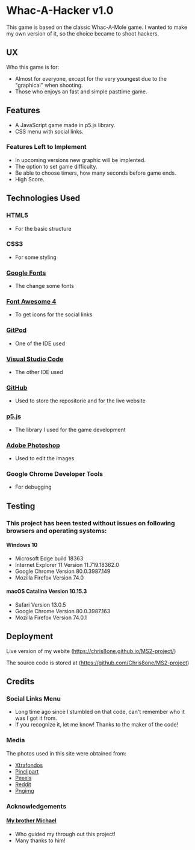 # Whac-A-Hacker v1.0

This game is based on the classic Whac-A-Mole game.
I wanted to make my own version of it, so the choice became to shoot hackers.

## UX

Who this game is for:

- Almost for everyone, except for the very youngest due to the "graphical" when shooting.
- Those who enjoys an fast and simple pasttime game.

## Features

- A JavaScript game made in p5.js library.
- CSS menu with social links.

### Features Left to Implement

- In upcoming versions new graphic will be implented.
- The option to set game difficulty.
- Be able to choose timers, how many seconds before game ends.
- High Score.

## Technologies Used

### HTML5

- For the basic structure

### CSS3

- For some styling

### [Google Fonts](https://fonts.google.com)

- The change some fonts

### [Font Awesome 4](https://fontawesome.com/v4.7.0/)

- To get icons for the social links

### [GitPod](https://gitpod.io)

- One of the IDE used

### [Visual Studio Code](https://code.visualstudio.com)

- The other IDE used

### [GitHub](https://github.com)

- Used to store the repositorie and for the live website

### [p5.js](https://www.p5js.org)

- The library I used for the game development

### [Adobe Photoshop](https://www.adobe.com/photoshop)

- Used to edit the images

### Google Chrome Developer Tools

- For debugging

## Testing

### This project has been tested without issues on following browsers and operating systems:

#### Windows 10

- Microsoft Edge build 18363
- Internet Explorer 11 Version 11.719.18362.0
- Google Chrome Version 80.0.3987.149
- Mozilla Firefox Version 74.0

#### macOS Catalina Version 10.15.3

- Safari Version 13.0.5
- Google Chrome Version 80.0.3987.163
- Mozilla Firefox Version 74.0.1

## Deployment

Live version of my webite (https://chris8one.github.io/MS2-project/)

The source code is stored at (https://github.com/Chris8one/MS2-project)

## Credits

### Social Links Menu

- Long time ago since I stumbled on that code, can't remember who it was I got it from.
- If you recognize it, let me know! Thanks to the maker of the code!

### Media

The photos used in this site were obtained from:

- [Xtrafondos](https://xtrafondos.com)
- [Pinclipart](https://pinclipart.com)
- [Pexels](https://pexels.com)
- [Reddit](https://reddit.com)
- [Pngimg](https://pngimg.com)

### Acknowledgements

#### [My brother Michael]()
- Who guided my through out this project!
- Many thanks to him!

